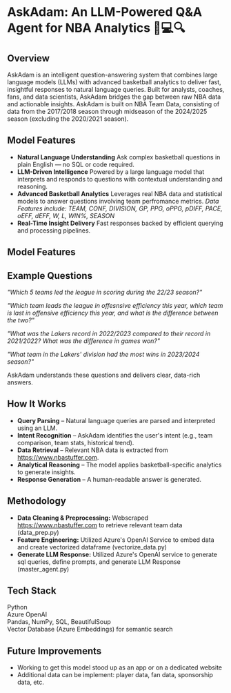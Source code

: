 # AskAdam: An LLM-Powered Q&A Agent for NBA Analytics 🏀💻🔍

## Overview
AskAdam is an intelligent question-answering system that combines large language models (LLMs) with advanced basketball analytics to deliver fast, insightful responses to natural language queries. Built for analysts, coaches, fans, and data scientists, AskAdam bridges the gap between raw NBA data and actionable insights. AskAdam is built on NBA Team Data, consisting of data from the 2017/2018 season through midseason of the 2024/2025 season (excluding the 2020/2021 season).

## Model Features
- **Natural Language Understanding**
    Ask complex basketball questions in plain English — no SQL or code required.
- **LLM-Driven Intelligence**
    Powered by a large language model that interprets and responds to questions with contextual understanding and reasoning.
- **Advanced Basketball Analytics**
    Leverages real NBA data and statistical models to answer questions involving team perfromance metrics. *Data Features include: TEAM, CONF, DIVISION, GP, PPG, oPPG, pDIFF, PACE, oEFF, dEFF, W, L, WIN%, SEASON*
- **Real-Time Insight Delivery**
    Fast responses backed by efficient querying and processing pipelines.

## Model Features

## Example Questions
*"Which 5 teams led the league in scoring during the 22/23 season?"*

*"Which team leads the league in offesnsive efficiency this year, which team is last in offensive efficiency this year, and what is the difference between the two?"*

*"What was the Lakers record in 2022/2023 compared to their record in 2021/2022? What was the difference in games won?"*

*"What team in the Lakers' division had the most wins in 2023/2024 season?"*

AskAdam understands these questions and delivers clear, data-rich answers.  

## How It Works
- **Query Parsing** – Natural language queries are parsed and interpreted using an LLM.
- **Intent Recognition** – AskAdam identifies the user's intent (e.g., team comparison, team stats, historical trend).
- **Data Retrieval** – Relevant NBA data is extracted from https://www.nbastuffer.com.
- **Analytical Reasoning** – The model applies basketball-specific analytics to generate insights.
- **Response Generation** – A human-readable answer is generated.


## Methodology
- **Data Cleaning & Preprocessing:** Webscraped https://www.nbastuffer.com to retrieve relevant team data (data_prep.py)
- **Feature Engineering:** Utilized Azure's OpenAI Service to embed data and create vectorized dataframe (vectorize_data.py)
- **Generate LLM Response:** Utilized Azure's OpenAI service to generate sql queries, define prompts, and generate LLM Response (master_agent.py)

## Tech Stack
Python  
Azure OpenAI  
Pandas, NumPy, SQL, BeautifulSoup  
Vector Database (Azure Embeddings) for semantic search  

## Future Improvements
- Working to get this model stood up as an app or on a dedicated website
- Additional data can be implement: player data, fan data, sponsorship data, etc.

